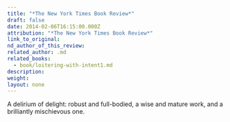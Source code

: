 ```yaml
---
title: "*The New York Times Book Review*"
draft: false
date: 2014-02-06T16:15:00.000Z
attribution: "*The New York Times Book Review*"
link_to_original:
nd_author_of_this_review:
related_author: .md
related_books:
  - book/loitering-with-intent1.md
description:
weight:
layout: none
---
```

A delirium of delight: robust and full-bodied, a wise and mature work, and a brilliantly mischievous one.


